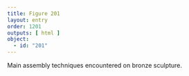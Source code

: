 ```yaml
---
title: Figure 201
layout: entry
order: 1201
outputs: [ html ]
object:
  - id: "201"
---
```


Main assembly techniques encountered on bronze sculpture.
